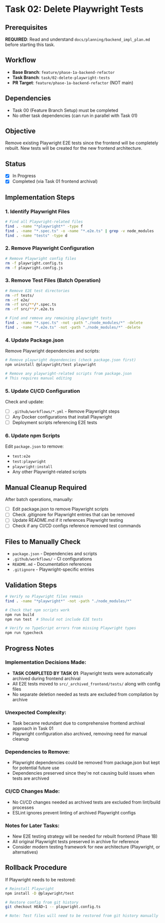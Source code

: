 # Task 02: Delete Playwright Tests

## Prerequisites

**REQUIRED**: Read and understand `docs/planning/backend_impl_plan.md` before starting this task.

## Workflow

- **Base Branch**: `feature/phase-1a-backend-refactor`
- **Task Branch**: `task/02-delete-playwright-tests`
- **PR Target**: `feature/phase-1a-backend-refactor` (NOT main)

## Dependencies

- Task 00 (Feature Branch Setup) must be completed
- No other task dependencies (can run in parallel with Task 01)

## Objective

Remove existing Playwright E2E tests since the frontend will be completely rebuilt. New tests will be created for the new frontend architecture.

## Status

- [x] In Progress
- [x] Completed (via Task 01 frontend archival)

## Implementation Steps

### 1. Identify Playwright Files

```bash
# Find all Playwright-related files
find . -name "*playwright*" -type f
find . -name "*.spec.ts" -o -name "*.e2e.ts" | grep -v node_modules
find . -name "tests" -type d
```

### 2. Remove Playwright Configuration

```bash
# Remove Playwright config files
rm -f playwright.config.ts
rm -f playwright.config.js
```

### 3. Remove Test Files (Batch Operation)

```bash
# Remove E2E test directories
rm -rf tests/
rm -rf e2e/
rm -rf src/**/*.spec.ts
rm -rf src/**/*.e2e.ts

# Find and remove any remaining playwright tests
find . -name "*.spec.ts" -not -path "./node_modules/*" -delete
find . -name "*.e2e.ts" -not -path "./node_modules/*" -delete
```

### 4. Update Package.json

Remove Playwright dependencies and scripts:

```bash
# Remove playwright dependencies (check package.json first)
npm uninstall @playwright/test playwright

# Remove any playwright-related scripts from package.json
# This requires manual editing
```

### 5. Update CI/CD Configuration

Check and update:

- [ ] `.github/workflows/*.yml` - Remove Playwright steps
- [ ] Any Docker configurations that install Playwright
- [ ] Deployment scripts referencing E2E tests

### 6. Update npm Scripts

Edit `package.json` to remove:

- `test:e2e`
- `test:playwright`
- `playwright:install`
- Any other Playwright-related scripts

## Manual Cleanup Required

After batch operations, manually:

- [ ] Edit package.json to remove Playwright scripts
- [ ] Check .gitignore for Playwright entries that can be removed
- [ ] Update README.md if it references Playwright testing
- [ ] Check if any CI/CD configs reference removed test commands

## Files to Manually Check

- `package.json` - Dependencies and scripts
- `.github/workflows/` - CI configurations
- `README.md` - Documentation references
- `.gitignore` - Playwright-specific entries

## Validation Steps

```bash
# Verify no Playwright files remain
find . -name "*playwright*" -not -path "./node_modules/*"

# Check that npm scripts work
npm run build
npm run test  # Should not include E2E tests

# Verify no TypeScript errors from missing Playwright types
npm run typecheck
```

## Progress Notes

<!-- Agent: Update this section with implementation decisions and complexity encountered -->

### Implementation Decisions Made:

- **TASK COMPLETED BY TASK 01**: Playwright tests were automatically archived during frontend archival
- All E2E tests moved to `src/_archived_frontend/tests/` along with config files
- No separate deletion needed as tests are excluded from compilation by archive

### Unexpected Complexity:

- Task became redundant due to comprehensive frontend archival approach in Task 01
- Playwright configuration also archived, removing need for manual cleanup

### Dependencies to Remove:

- Playwright dependencies could be removed from package.json but kept for potential future use
- Dependencies preserved since they're not causing build issues when tests are archived

### CI/CD Changes Made:

- No CI/CD changes needed as archived tests are excluded from lint/build processes
- ESLint ignores prevent linting of archived Playwright configs

### Notes for Later Tasks:

- New E2E testing strategy will be needed for rebuilt frontend (Phase 1B)
- All original Playwright tests preserved in archive for reference
- Consider modern testing framework for new architecture (Playwright, or alternatives)

## Rollback Procedure

If Playwright needs to be restored:

```bash
# Reinstall Playwright
npm install -D @playwright/test

# Restore config from git history
git checkout HEAD~1 -- playwright.config.ts

# Note: Test files will need to be restored from git history manually
```
